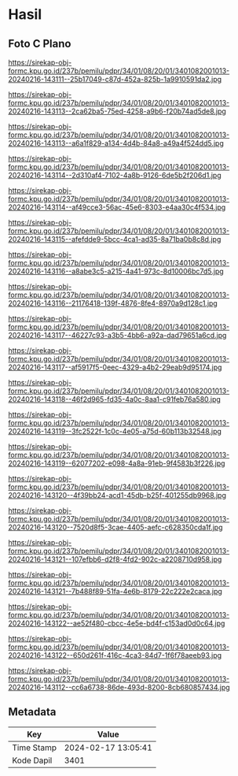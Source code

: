 # Hasil

## Foto C Plano

https://sirekap-obj-formc.kpu.go.id/237b/pemilu/pdpr/34/01/08/20/01/3401082001013-20240216-143111--25b17049-c87d-452a-825b-1a9910591da2.jpg

https://sirekap-obj-formc.kpu.go.id/237b/pemilu/pdpr/34/01/08/20/01/3401082001013-20240216-143113--2ca62ba5-75ed-4258-a9b6-f20b74ad5de8.jpg

https://sirekap-obj-formc.kpu.go.id/237b/pemilu/pdpr/34/01/08/20/01/3401082001013-20240216-143113--a6a1f829-a134-4d4b-84a8-a49a4f524dd5.jpg

https://sirekap-obj-formc.kpu.go.id/237b/pemilu/pdpr/34/01/08/20/01/3401082001013-20240216-143114--2d310af4-7102-4a8b-9126-6de5b2f206d1.jpg

https://sirekap-obj-formc.kpu.go.id/237b/pemilu/pdpr/34/01/08/20/01/3401082001013-20240216-143114--af49cce3-56ac-45e6-8303-e4aa30c4f534.jpg

https://sirekap-obj-formc.kpu.go.id/237b/pemilu/pdpr/34/01/08/20/01/3401082001013-20240216-143115--afefdde9-5bcc-4ca1-ad35-8a71ba0b8c8d.jpg

https://sirekap-obj-formc.kpu.go.id/237b/pemilu/pdpr/34/01/08/20/01/3401082001013-20240216-143116--a8abe3c5-a215-4a41-973c-8d10006bc7d5.jpg

https://sirekap-obj-formc.kpu.go.id/237b/pemilu/pdpr/34/01/08/20/01/3401082001013-20240216-143116--21176418-139f-4876-8fe4-8970a9d128c1.jpg

https://sirekap-obj-formc.kpu.go.id/237b/pemilu/pdpr/34/01/08/20/01/3401082001013-20240216-143117--46227c93-a3b5-4bb6-a92a-dad79651a6cd.jpg

https://sirekap-obj-formc.kpu.go.id/237b/pemilu/pdpr/34/01/08/20/01/3401082001013-20240216-143117--af5917f5-0eec-4329-a4b2-29eab9d95174.jpg

https://sirekap-obj-formc.kpu.go.id/237b/pemilu/pdpr/34/01/08/20/01/3401082001013-20240216-143118--46f2d965-fd35-4a0c-8aa1-c91feb76a580.jpg

https://sirekap-obj-formc.kpu.go.id/237b/pemilu/pdpr/34/01/08/20/01/3401082001013-20240216-143119--3fc2522f-1c0c-4e05-a75d-60b113b32548.jpg

https://sirekap-obj-formc.kpu.go.id/237b/pemilu/pdpr/34/01/08/20/01/3401082001013-20240216-143119--62077202-e098-4a8a-91eb-9f4583b3f226.jpg

https://sirekap-obj-formc.kpu.go.id/237b/pemilu/pdpr/34/01/08/20/01/3401082001013-20240216-143120--4f39bb24-acd1-45db-b25f-401255db9968.jpg

https://sirekap-obj-formc.kpu.go.id/237b/pemilu/pdpr/34/01/08/20/01/3401082001013-20240216-143120--7520d8f5-3cae-4405-aefc-c628350cda1f.jpg

https://sirekap-obj-formc.kpu.go.id/237b/pemilu/pdpr/34/01/08/20/01/3401082001013-20240216-143121--107efbb6-d2f8-4fd2-902c-a2208710d958.jpg

https://sirekap-obj-formc.kpu.go.id/237b/pemilu/pdpr/34/01/08/20/01/3401082001013-20240216-143121--7b488f89-51fa-4e6b-8179-22c222e2caca.jpg

https://sirekap-obj-formc.kpu.go.id/237b/pemilu/pdpr/34/01/08/20/01/3401082001013-20240216-143122--ae52f480-cbcc-4e5e-bd4f-c153ad0d0c64.jpg

https://sirekap-obj-formc.kpu.go.id/237b/pemilu/pdpr/34/01/08/20/01/3401082001013-20240216-143122--650d261f-416c-4ca3-84d7-1f6f78aeeb93.jpg

https://sirekap-obj-formc.kpu.go.id/237b/pemilu/pdpr/34/01/08/20/01/3401082001013-20240216-143112--cc6a6738-86de-493d-8200-8cb680857434.jpg


## Metadata

| Key        | Value               |
| ---------- | ------------------- |
| Time Stamp | 2024-02-17 13:05:41 |
| Kode Dapil | 3401                |



